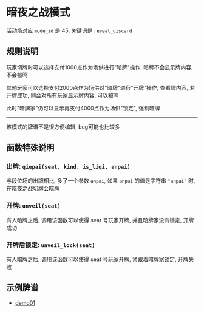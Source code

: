 # 暗夜之战模式

活动场对应 `mode_id` 是 45, 关键词是 `reveal_discard`

## 规则说明

玩家切牌时可以选择支付1000点作为场供进行"暗牌"操作, 暗牌不会显示牌内容, 不会被鸣

其他玩家可以选择支付2000点作为场供对"暗牌"进行"开牌"操作, 查看牌内容, 若开牌成功, 则会对所有玩家显示牌内容, 可以被鸣

此时"暗牌家"仍可以显示再支付4000点作为场供"锁定", 强制暗牌

---

该模式的牌谱不是很方便编辑, bug可能也比较多

## 函数特殊说明

### 出牌: `qiepai(seat, kind, is_liqi, anpai)`

与段位场的出牌相比, 多了一个参数 `anpai`, 如果 `anpai` 的值是字符串 `"anpai"` 时, 在暗夜之战切牌会暗牌

### 开牌: `unveil(seat)`

有人暗牌之后, 调用该函数可以使得 seat 号玩家开牌, 并且暗牌家没有锁定, 开牌成功

### 开牌后锁定: `unveil_lock(seat)`

有人暗牌之后, 调用该函数可以使得 seat 号玩家开牌, 紧跟着暗牌家锁定, 开牌失败

## 示例牌谱

- [demo01](demo01.js)
